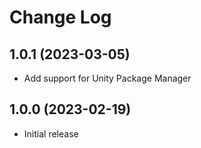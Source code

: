 # Change Log

## 1.0.1 (2023-03-05)

- Add support for Unity Package Manager

## 1.0.0 (2023-02-19)

- Initial release
